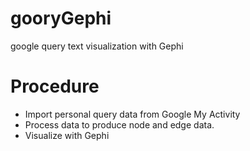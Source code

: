 # gooryGephi
google query text visualization with Gephi

# Procedure
- Import personal query data from Google My Activity
- Process data to produce node and edge data.
- Visualize with Gephi 
